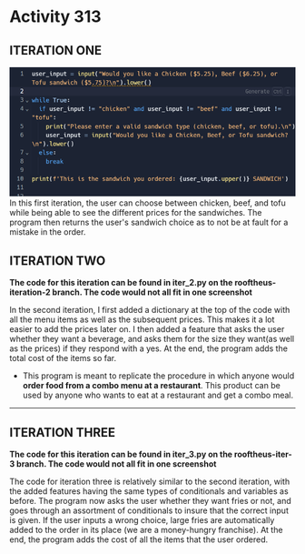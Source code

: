 # Activity 313

## ITERATION ONE
![alt text][iter one]
In this first iteration, the user can choose between chicken, beef, and tofu while being able to see the different prices for the sandwiches. The program then returns the user's sandwich choice as to not be at fault for a mistake in the order.

## ITERATION TWO 
**The code for this iteration can be found in iter_2.py on the rooftheus-iteration-2 branch. The code would not all fit in one screenshot**

In the second iteration, I first added a dictionary at the top of the code with all the menu items as well as the subsequent prices. This makes it a lot easier to add the prices later on. I then added a feature that asks the user whether they want a beverage, and asks them for the size they want(as well as the prices) if they respond with a yes. At the end, the program adds the total cost of the items so far.


* This program is meant to replicate the procedure in which anyone would **order food from a combo menu at a restaurant**. This product can be used by anyone who wants to eat at a restaurant and get a combo meal.
---

## ITERATION THREE
**The code for this iteration can be found in iter_3.py on the rooftheus-iter-3 branch. The code would not all fit in one screenshot**

The code for iteration three is relatively similar to the second iteration, with the added features having the same types of conditionals and variables as before. The program now asks the user whether they want fries or not, and goes through an assortment of conditionals to insure that the correct input is given. If the user inputs a wrong choice, large fries are automatically added to the order in its place (we are a money-hungry franchise). At the end, the program adds the cost of all the items that the user ordered.

[iter one]: https://github.com/rooftheus/Activity313/blob/main/images/Screenshot%202024-02-01%20125835.png "Iteration 1"



